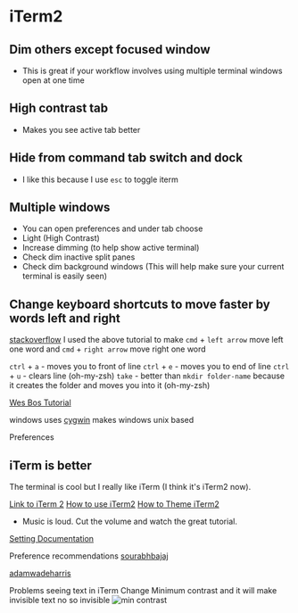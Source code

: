 # iTerm2

## Dim others except focused window
* This is great if your workflow involves using multiple terminal windows open at one time

## High contrast tab
* Makes you see active tab better

## Hide from command tab switch and dock
* I like this because I use `esc` to toggle iterm

## Multiple windows
* You can open preferences and under tab choose
* Light (High Contrast)
* Increase dimming (to help show active terminal)
* Check dim inactive split panes
* Check dim background windows
(This will help make sure your current terminal is easily seen)


## Change keyboard shortcuts to move faster by words left and right
[stackoverflow](http://stackoverflow.com/questions/81272/is-there-any-way-in-the-os-x-terminal-to-move-the-cursor-word-by-word/8250989#8250989)
I used the above tutorial to make `cmd` + `left arrow` move left one word and `cmd` + `right arrow` move right one word

`ctrl` + `a` - moves you to front of line
`ctrl` + `e` - moves you to end of line
`ctrl` + `u` - clears line (oh-my-zsh)
`take` - better than `mkdir folder-name` because it creates the folder and moves you into it (oh-my-zsh)

[Wes Bos Tutorial](https://www.youtube.com/watch?v=jnLA6yAZkaY)

windows uses [cygwin](http:/www.cygwin)
makes windows unix based

Preferences

## iTerm is better

The terminal is cool but I really like iTerm (I think it's iTerm2 now).

[Link to iTerm 2](https://www.iterm2.com/features.html)
[How to use iTerm2](https://www.youtube.com/watch?v=SoTDXeyz3AE)
[How to Theme iTerm2](https://www.youtube.com/watch?v=SoTDXeyz3AE)
* Music is loud. Cut the volume and watch the great tutorial.

[Setting Documentation](https://www.iterm2.com/documentation-preferences.html)

Preference recommendations
[sourabhbajaj](http://sourabhbajaj.com/mac-setup/iTerm/README.html)

[adamwadeharris](http://www.adamwadeharris.com/my-iterm-2-setup/)

Problems seeing text in iTerm
Change Minimum contrast and it will make invisible text no so invisible
![min contrast](https://i.imgur.com/8hZX0Ut.png)



